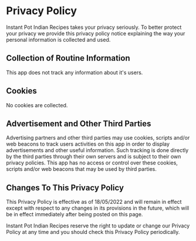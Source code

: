 # Privacy Policy

Instant Pot Indian Recipes takes your privacy seriously. To better protect your privacy we provide this privacy policy notice explaining the way your personal information is collected and used.


## Collection of Routine Information

This app does not track any information about it's users. 


## Cookies

No cookies are collected.


## Advertisement and Other Third Parties

Advertising partners and other third parties may use cookies, scripts and/or web beacons to track users activities on this app in order to display advertisements and other useful information. Such tracking is done directly by the third parties through their own servers and is subject to their own privacy policies. This app has no access or control over these cookies, scripts and/or web beacons that may be used by third parties.


## Changes To This Privacy Policy

This Privacy Policy is effective as of 18/05/2022 and will remain in effect except with respect to any changes in its provisions in the future, which will be in effect immediately after being posted on this page.

Instant Pot Indian Recipes reserve the right to update or change our Privacy Policy at any time and you should check this Privacy Policy periodically. 
